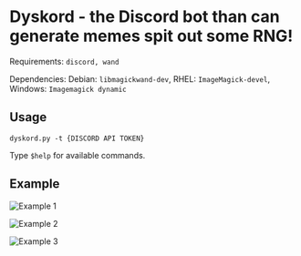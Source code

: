# Dyskord - the Discord bot than can generate memes spit out some RNG!

Requirements: `discord, wand`

Dependencies: Debian: `libmagickwand-dev`, RHEL: `ImageMagick-devel`, Windows: `Imagemagick dynamic`

## Usage
```dyskord.py -t {DISCORD API TOKEN}```

Type `$help` for available commands.

## Example

![Example 1](https://i.imgur.com/NE0ThDv.png)

![Example 2](https://i.imgur.com/0y6cC2b.png)

![Example 3](https://i.imgur.com/3CPbRML.png)
